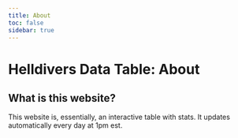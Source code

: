 ```yaml
---
title: About
toc: false
sidebar: true
---
```



# Helldivers Data Table: About

## What is this website?

This website is, essentially, an interactive table with stats.  It updates automatically every day at 1pm est.
